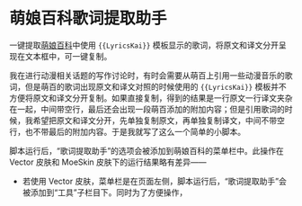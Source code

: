 # 萌娘百科歌词提取助手

一键提取[萌娘百科](https://zh.moegirl.org.cn)中使用 `{{LyricsKai}}` 模板显示的歌词，将原文和译文分开呈现在文本框中，可一键复制。

我在进行动漫相关话题的写作讨论时，有时会需要从萌百上引用一些动漫音乐的歌词，但是萌百的歌词出现原文和译文对照的时候使用的 `{{LyricsKai}}` 模板并不方便将原文和译文分开复制。如果直接复制，得到的结果是一行原文一行译文夹杂在一起，中间带空行，最后还会出现一段萌百添加的附加内容；但是引用歌词的时候，我希望把原文和译文分开，先单独复制原文，再单独复制译文，中间不带空行，也不带最后的附加内容。于是我就写了这么一个简单的小脚本。

脚本运行后，“歌词提取助手”的选项会被添加到萌娘百科的菜单栏中。此操作在 Vector 皮肤和 MoeSkin 皮肤下的运行结果略有差异——

* 若使用 Vector 皮肤，菜单栏是在页面左侧，脚本运行后，“歌词提取助手”会被添加到“工具”子栏目下。同时为了方便操作，
